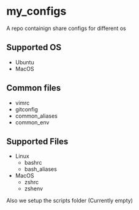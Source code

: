 # my_configs

A repo containign share configs for different os

## Supported OS

* Ubuntu
* MacOS

## Common files

* vimrc
* gitconfig
* common_aliases
* common_env

## Supported Files

* Linux
  * bashrc
  * bash_aliases
* MacOS
  * zshrc
  * zshenv

Also we setup the scripts folder (Currently empty)
